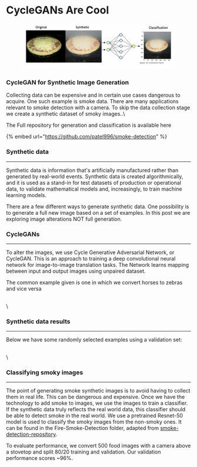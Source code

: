 # CycleGANs Are Cool

<figure><img src="../.gitbook/assets/smoke.png" alt=""><figcaption></figcaption></figure>

### CycleGAN for Synthetic Image Generation

Collecting data can be expensive and in certain use cases dangerous to acquire. One such example is smoke data. There are many applications relevant to smoke detection with a camera. To skip the data collection stage we create a synthetic dataset of smoky images..\


The Full repository for generation and classification is available here

{% embed url="https://github.com/patel996/smoke-detection" %}

### Synthetic data

***

Synthetic data is information that's artificially manufactured rather than generated by real-world events. Synthetic data is created algorithmically, and it is used as a stand-in for test datasets of production or operational data, to validate mathematical models and, increasingly, to train machine learning models.

There are a few different ways to generate synthetic data. One possibility is to generate a full new image based on a set of examples. In this post we are exploring image alterations NOT full generation.

### CycleGANs

***

To alter the images, we use Cycle Generative Adversarial Network, or CycleGAN. This is an approach to training a deep convolutional neural network for image-to-image translation tasks. The Network learns mapping between input and output images using unpaired dataset.



The common example given is one in which we convert horses to zebras and vice versa

\
\


### Synthetic data results

***

Below we have some randomly selected examples using a validation set:

\
\


### Classifying smoky images

***

The point of generating smoke synthetic images is to avoid having to collect them in real life. This can be dangerous and expensive. Once we have the technology to add smoke to images, we use the images to train a classifier. If the synthetic data truly reflects the real world data, this classifier should be able to detect smoke in the real world. We use a pretrained Resnet-50 model is used to classify the smoky images from the non-smoky ones. It can be found in the Fire-Smoke-Detection folder, adapted from [smoke-detection-repository](https://github.com/imsaksham-c/Fire-Smoke-Detection).

To evaluate performance, we convert 500 food images with a camera above a stovetop and split 80/20 training and validation. Our validation performance scores \~96%.
